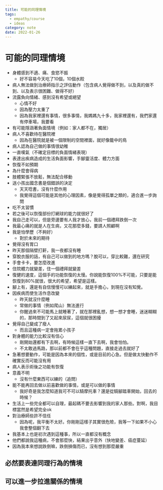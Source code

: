 ```yaml
---
title: 可能的同理情境
tags:
  - empathy/course 
  - ideas
category: note
date: 2022-01-26
---
```


# 可能的同理情境

- 身體感到不適、痛、食慾不振
    - 好不容易今天吃了10個，10個水餃
- 病人無法做到治療師指示之評估動作（包含病人覺得做不到，以及真的做不到、以及表示很困難、做得不好）
- 流露負向情緒、感到沒有希望或絕望
    - 心情不好
    - 因為壓力太重了
    - 因為我家裡還有事情，很多事情，我媽媽九十多，我家裡還有，我們家還有停車場，我要看
- 有可能隱涵著負面情境（例如：家人都不在，獨居）
- 病人不喜歡待在醫院裡
    - 因為在醫院就是被一個限制的空間裡面，就好像籠中的鳥
- 病人認為自己做的事情很幼稚
- 一直嘆氣（不確定目標的負面情緒表現）
- 表達出疾病造成的生活負面影響，手腳靈活度、體力方面
- 恢復不如預期
- 為什麼會得病
- 肢體緊張不放鬆，無法配合移動
- 送小孩出國念書是個錯誤的決定
    - 天天唸書，沒有什麼作用
    - 我覺得這個可能是其他的心理因素，像是覺得孤單之類的，適合進一步詢問
- 吃不太習慣
- 若之後可以恢復部份打網球的能力就很好了
- 我自己走可以，但是旁邊要有人我才放心，我前一個禮拜跌倒一次
- 我最心痛的就是人在生病，又花那麼多錢，要請人照顧啊
- 我是怕學歷（不夠好）
    - 對於未來的期待
- 覺得沒有胃口
- 昨天那個隔壁打鼾，我一夜都沒有睡
- 穿脫衣服的話，有自己可以做到的地方嗎？脫可以，穿比較難，還在研究
- 手會卡卡，要怎麼改進
- 住院體力就變差，住一個禮拜就變差
- 復健的速度，這個手的功能恢復的太慢。你說能恢復100%不可能，只要是能恢復到80%就很，很大的希望，希望是這樣。
- 腳上有，還是有自信慢慢可以練起來，就是手擔心，到現在沒有知覺。
- 因疾病而使生活作息改變
    - 昨天就沒什麼睡
    - 常做的事情（例如爬山）無法進行
    - 你醒過來不可能馬上就睡著了，就在那裡亂想，想一想才會睡，迷迷糊糊的，那時間到了又起來尿尿，這個就很困擾
- 覺得自己變成了廢人
    - 而且這種病一定會拖累小孩子
- 對身體的能力比較沒有信心
    - 剛開始還都有下去啊，有時候這樣一直下去啊，我會怕怕。
    - 不太敢過馬路，那以前都不會在乎這種問題，直接走過去就好了
- 急著想要動作，可能是因為本來的個性，或是目前的心急。但是做太快動作不確實反而可能沒有用
- 病人表示術後之功能有恢復
- 意義不明
    - 沒有什麼東西可以練的（追問）
- 能不能再回去做以前喜歡做的事情，或是可以做的事情
    - 我好奇是我怎麼知道我可不可以騎摩托車？還是從騎腳踏車開始，回去的時候？
- 生活上一些完全都可以自理，最起碼不要去影響到我的家人那些。對啊，我目標當然是希望完全ok
- 對治療師些許不信任
    - 因為呢，我平衡不太好。你剛剛這樣子其實很危險，我等一下如果不小心我會整個翻下去
- 我基本上也是初次遇到這種事，所以一直都沒有概念
- 他們都說我這種病，不會那麼快，結果出乎意外（快地變差、癌症蔓延）
- 因為我本來想說跌倒嘛，跌倒損傷而已，沒有想到那麼嚴重

## 必然要表達同理行為的情境


## 可以進一步拉進關係的情境